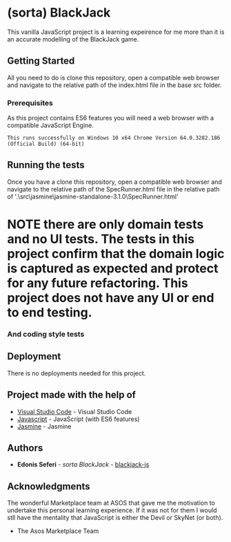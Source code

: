 # (sorta) BlackJack

This vanilla JavaScript project is a learning expeirence for me more than it is an accurate modelling of the BlackJack game.

## Getting Started

All you need to do is clone this repository, open a compatible web browser and navigate to the relative path of the index.html file in the base src folder.

### Prerequisites

As this project contains ES6 features you will need a web browser with a compatible JavaScript Engine.

```
This runs successfully on Windows 10 x64 Chrome Version 64.0.3282.186 (Official Build) (64-bit)
```

## Running the tests

Once you have a clone this repository, open a compatible web browser and navigate to the relative path of the SpecRunner.html file in the relative path of '.\src\jasmine\jasmine-standalone-3.1.0\SpecRunner.html'

# NOTE there are only domain tests and no UI tests. The tests in this project confirm that the domain logic is captured as expected and protect for any future refactoring. This project does not have any UI or end to end testing.


### And coding style tests


## Deployment

There is no deployments needed for this project.

## Project made with the help of

* [Visual Studio Code](https://code.visualstudio.com/) - Visual Studio Code
* [Javascript](https://developer.mozilla.org/bm/docs/Web/JavaScript) - JavaScript (with ES6 features)
* [Jasmine](https://jasmine.github.io/) - Jasmine

## Authors

* **Edonis Seferi** - *sorta BlackJack* - [blackjack-js](https://bitbucket.org/doniseferi/blackjack-js/)


## Acknowledgments
The wonderful Marketplace team at ASOS that gave me the motivation to undertake this personal learning experience. If it was not for them I would stll have the mentality that JavaScript is either the Devil or SkyNet (or both).

* The Asos Marketplace Team